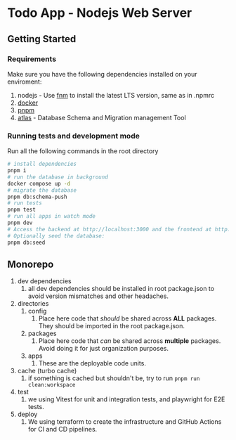 # Todo App - Nodejs Web Server

## Getting Started

### Requirements

Make sure you have the following dependencies installed on your enviroment:

1. nodejs - Use [fnm](https://github.com/Schniz/fnm) to install the latest LTS version, same as in .npmrc
1. [docker](https://docs.docker.com/get-docker/)
1. [pnpm](https://pnpm.io/installation)
1. [atlas](https://atlasgo.io/getting-started) - Database Schema and Migration management Tool

### Running tests and development mode

Run all the following commands in the root directory

```bash
# install dependencies
pnpm i
# run the database in background
docker compose up -d
# migrate the database
pnpm db:schema-push
# run tests
pnpm test
# run all apps in watch mode
pnpm dev
# Access the backend at http://localhost:3000 and the frontend at http://localhost:5173
# Optionally seed the database:
pnpm db:seed
```

## Monorepo

1.  dev dependencies
    1. all dev dependencies should be installed in root package.json to avoid version mismatches and other headaches.
1.  directories
    1. config
       1. Place here code that _should_ be shared across **ALL** packages. They should be imported in the root package.json.
    1. packages
       1. Place here code that _can_ be shared across **multiple** packages. Avoid doing it for just organization purposes.
    1. apps
       1. These are the deployable code units.
1.  cache (turbo cache)
    1. if something is cached but shouldn't be, try to run `pnpm run clean:workspace`
1.  test
    1. we using Vitest for unit and integration tests, and playwright for E2E tests.
1.  deploy
    1. We using terraform to create the infrastructure and GitHub Actions for CI and CD pipelines.
